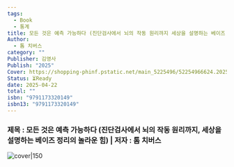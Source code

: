 ```yaml
---
tags:
  - Book
  - 통계
title: 모든 것은 예측 가능하다 (진단검사에서 뇌의 작동 원리까지 세상을 설명하는 베이즈 정리의 놀라운 힘)
Author:
  - 톰 치버스
category: ""
Publisher: 김영사
Publish: "2025"
Cover: https://shopping-phinf.pstatic.net/main_5225496/52254966624.20250105072448.jpg
Status: ⏳Ready
date: 2025-04-22
total: ""
isbn: "9791173320149"
isbn13: "9791173320149"
---
```


### 제목 : 모든 것은 예측 가능하다 (진단검사에서 뇌의 작동 원리까지, 세상을 설명하는 베이즈 정리의 놀라운 힘)    | 저자 : 톰 치버스
![cover|150](https://shopping-phinf.pstatic.net/main_5225496/52254966624.20250105072448.jpg)